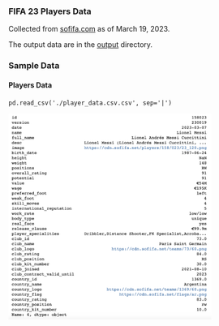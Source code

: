 ### FIFA 23 Players Data
Collected from [sofifa.com](https://sofifa.com) as of March 19, 2023.

The output data are in the [output](./output) directory.

### Sample Data

#### Players Data
```
pd.read_csv('./player_data.csv.csv', sep='|')
```
<img src="images/player_basics.png" width="400px" alt="Basic"/>
